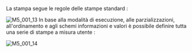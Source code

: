La stampa segue le regole delle stampe standard : 

![M5_001_13](http://localhost:3000/immagini/MBDOC_OGG-P_M5SC51/M5_001_13.png)
In base alla modalità di esecuzione, alle parzializzazioni, all'ordinamento e agli schemi informazioni e
valori è possibile definire tutta una serie di stampe a misura utente : 

![M5_001_14](http://localhost:3000/immagini/MBDOC_OGG-P_M5SC51/M5_001_14.png)